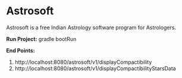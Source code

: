 # Astrosoft
Astrosoft is a free Indian Astrology software program for Astrologers.

**Run Project:**
gradle bootRun

**End Points:**
1. http://localhost:8080/astrosoft/v1/displayCompactibility
2. http://localhost:8080/astrosoft/v1/displayCompactibilityStarsData
